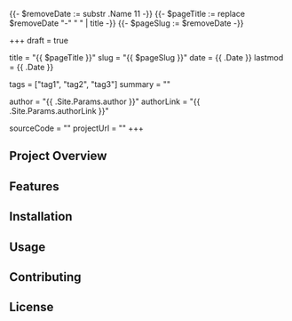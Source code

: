 {{- $removeDate := substr .Name 11 -}}
{{- $pageTitle := replace $removeDate "-" " " | title -}}
{{- $pageSlug := $removeDate -}}

+++
draft = true

title = "{{ $pageTitle }}"
slug = "{{ $pageSlug }}"
date = {{ .Date }}
lastmod = {{ .Date }}

tags = ["tag1", "tag2", "tag3"]
summary = ""

author = "{{ .Site.Params.author }}"
authorLink = "{{ .Site.Params.authorLink }}"

sourceCode = ""
projectUrl = ""
+++

## Project Overview

<!-- Provide an overview of the project -->

## Features

<!-- List and describe the features of the project -->

## Installation

<!-- Provide instructions on how to install and use the project -->

## Usage

<!-- Provide usage examples and instructions -->

## Contributing

<!-- Explain how others can contribute to the project -->

## License

<!-- Include licensing information -->
